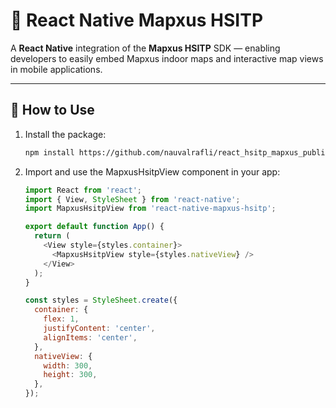 # 📌 React Native Mapxus HSITP

A **React Native** integration of the **Mapxus HSITP** SDK — enabling developers to easily embed Mapxus indoor maps and interactive map views in mobile applications.

---

## 📖 How to Use

1. Install the package:
   ```sh
   npm install https://github.com/nauvalrafli/react_hsitp_mapxus_public/releases/download/Hsitp/react-native-mapxus-hsitp-0.1.0.tgz
   ```

2. Import and use the MapxusHsitpView component in your app:
   ```js
   import React from 'react';
   import { View, StyleSheet } from 'react-native';
   import MapxusHsitpView from 'react-native-mapxus-hsitp';

   export default function App() {
     return (
       <View style={styles.container}>
         <MapxusHsitpView style={styles.nativeView} />
       </View>
     );
   }

   const styles = StyleSheet.create({
     container: {
       flex: 1,
       justifyContent: 'center',
       alignItems: 'center',
     },
     nativeView: {
       width: 300,
       height: 300,
     },
   });
   ```
